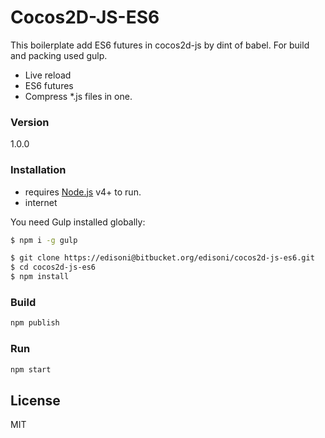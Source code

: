 # Cocos2D-JS-ES6

This boilerplate add ES6 futures in cocos2d-js by dint of babel. For build and packing used gulp.

- Live reload
- ES6 futures
- Compress *.js files in one.

### Version
1.0.0

### Installation
 - requires [Node.js](https://nodejs.org/) v4+ to run.
 - internet

You need Gulp installed globally:

```sh
$ npm i -g gulp
```

```sh
$ git clone https://edisoni@bitbucket.org/edisoni/cocos2d-js-es6.git
$ cd cocos2d-js-es6
$ npm install
```
### Build
```sh
npm publish
```

### Run
```sh
npm start
```

License
----

MIT
